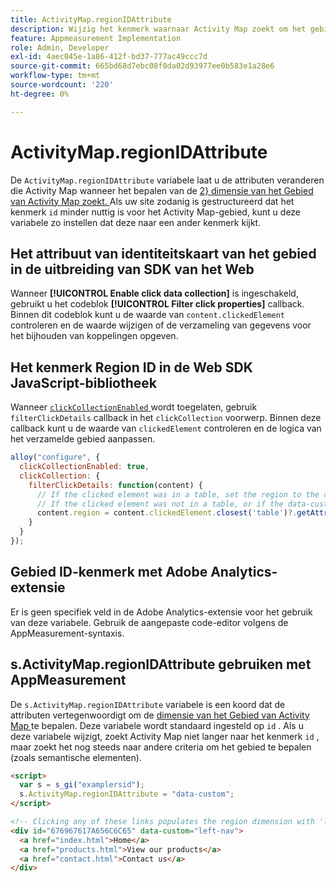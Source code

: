 ```yaml
---
title: ActivityMap.regionIDAttribute
description: Wijzig het kenmerk waarnaar Activity Map zoekt om het gebied te bepalen.
feature: Appmeasurement Implementation
role: Admin, Developer
exl-id: 4aec045e-1a86-412f-bd37-777ac49ccc7d
source-git-commit: 665bd68d7ebc08f0da02d93977ee0b583e1a28e6
workflow-type: tm+mt
source-wordcount: '220'
ht-degree: 0%

---
```


# ActivityMap.regionIDAttribute

De `ActivityMap.regionIDAttribute` variabele laat u de attributen veranderen die Activity Map wanneer het bepalen van de [ 2&rbrace; dimensie van het Gebied van Activity Map zoekt. ](/help/components/dimensions/activity-map-region.md) Als uw site zodanig is gestructureerd dat het kenmerk `id` minder nuttig is voor het Activity Map-gebied, kunt u deze variabele zo instellen dat deze naar een ander kenmerk kijkt.

## Het attribuut van identiteitskaart van het gebied in de uitbreiding van SDK van het Web

Wanneer **[!UICONTROL Enable click data collection]** is ingeschakeld, gebruikt u het codeblok **[!UICONTROL Filter click properties]** callback. Binnen dit codeblok kunt u de waarde van `content.clickedElement` controleren en de waarde wijzigen of de verzameling van gegevens voor het bijhouden van koppelingen opgeven.

## Het kenmerk Region ID in de Web SDK JavaScript-bibliotheek

Wanneer [`clickCollectionEnabled` ](https://experienceleague.adobe.com/en/docs/experience-platform/web-sdk/commands/configure/clickcollectionenabled) wordt toegelaten, gebruik `filterClickDetails` callback in het `clickCollection` voorwerp. Binnen deze callback kunt u de waarde van `clickedElement` controleren en de logica van het verzamelde gebied aanpassen.

```js
alloy("configure", {
  clickCollectionEnabled: true,
  clickCollection: {
    filterClickDetails: function(content) {
      // If the clicked element was in a table, set the region to the contents of the data-custom attribute
      // If the clicked element was not in a table, or if the data-custom attribute doesn't exist, leave region as-is
      content.region = content.clickedElement.closest('table')?.getAttribute('data-custom') || content.region;
    }
  }
});
```

## Gebied ID-kenmerk met Adobe Analytics-extensie

Er is geen specifiek veld in de Adobe Analytics-extensie voor het gebruik van deze variabele. Gebruik de aangepaste code-editor volgens de AppMeasurement-syntaxis.

## s.ActivityMap.regionIDAttribute gebruiken met AppMeasurement

De `s.ActivityMap.regionIDAttribute` variabele is een koord dat de attributen vertegenwoordigt om de [ dimensie van het Gebied van Activity Map ](/help/components/dimensions/activity-map-region.md) te bepalen. Deze variabele wordt standaard ingesteld op `id` . Als u deze variabele wijzigt, zoekt Activity Map niet langer naar het kenmerk `id` , maar zoekt het nog steeds naar andere criteria om het gebied te bepalen (zoals semantische elementen).

```html
<script>
  var s = s_gi("examplersid");
  s.ActivityMap.regionIDAttribute = "data-custom";
</script>

<!-- Clicking any of these links populates the region dimension with 'left-nav' -->
<div id="676967617A656C6C65" data-custom="left-nav">
  <a href="index.html">Home</a>
  <a href="products.html">View our products</a>
  <a href="contact.html">Contact us</a>
</div>
```
